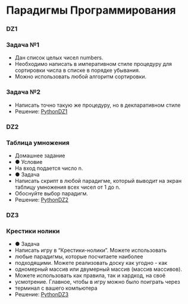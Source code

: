 # Парадигмы Программирования

### DZ1
### Задача №1
- Дан список целых чисел numbers.
- Необходимо написать в императивном стиле процедуру для сортировки числа в списке в порядке убывания.
- Можно использовать любой алгоритм сортировки.
### Задача №2
- Написать точно такую же процедуру, но в декларативном стиле
- Решение: [PythonDZ1](https://github.com/555-F-a-r-id-555/Programming-Paradigms/blob/master/dz1.py "PythonDZ")

### DZ2
### Таблица умножения
- Домашнее задание
- ● Условие
- На вход подается число n.
- ● Задача
- Написать скрипт в любой парадигме, который выводит на экран таблицу умножения всех чисел от 1 до n. 
- Обоснуйте выбор парадигм.
- Решение: [PythonDZ2](https://github.com/555-F-a-r-id-555/Programming-Paradigms/blob/master/dz2.py "PythonDZ")
### DZ3
### Крестики нолики
- ● Задача
- Написать игру в “Крестики-нолики”. Можете использовать
- любые парадигмы, которые посчитаете наиболее
- подходящими. Можете реализовать доску как угодно - как
- одномерный массив или двумерный массив (массив массивов).
- Можете использовать как правила, так и хардкод, на своё
- усмотрение. Главное, чтобы в игру можно было поиграть через
- терминал с вашего компьютера
- Решение: [PythonDZ3](https://github.com/555-F-a-r-id-555/Programming-Paradigms/blob/master/dz3 "PythonDZ")